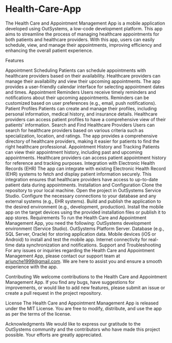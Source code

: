 # Health-Care-App

The Health Care and Appointment Management App is a mobile application developed using OutSystems, a low-code development platform. This app aims to streamline the process of managing healthcare appointments for both patients and healthcare providers. With this app, users can easily schedule, view, and manage their appointments, improving efficiency and enhancing the overall patient experience.

Features

Appointment Scheduling Patients can schedule appointments with healthcare providers based on their availability. Healthcare providers can manage their availability and view their upcoming appointments. The app provides a user-friendly calendar interface for selecting appointment dates and times. Appointment Reminders Users receive timely reminders and notifications about their upcoming appointments. Reminders can be customized based on user preferences (e.g., email, push notifications). Patient Profiles Patients can create and manage their profiles, including personal information, medical history, and insurance details. Healthcare providers can access patient profiles to have a comprehensive view of their patients' information. Search and Find Healthcare Providers Users can search for healthcare providers based on various criteria such as specialization, location, and ratings. The app provides a comprehensive directory of healthcare providers, making it easier for patients to find the right healthcare professional. Appointment History and Tracking Patients can view their appointment history, including past and upcoming appointments. Healthcare providers can access patient appointment history for reference and tracking purposes. Integration with Electronic Health Records (EHR) The app can integrate with existing Electronic Health Record (EHR) systems to fetch and display patient information securely. This integration ensures that healthcare providers have access to up-to-date patient data during appointments. Installation and Configuration Clone the repository to your local machine. Open the project in OutSystems Service Studio. Configure the necessary connections to your database and any external systems (e.g., EHR systems). Build and publish the application to the desired environment (e.g., development, production). Install the mobile app on the target devices using the provided installation files or publish it to app stores. Requirements To run the Health Care and Appointment Management App, you need the following: OutSystems development environment (Service Studio). OutSystems Platform Server. Database (e.g., SQL Server, Oracle) for storing application data. Mobile devices (iOS or Android) to install and test the mobile app. Internet connectivity for real-time data synchronization and notifications. Support and Troubleshooting For any issues or inquiries regarding the Health Care and Appointment Management App, please contact our support team at arjunche1999@gmail.com. We are here to assist you and ensure a smooth experience with the app.

Contributing We welcome contributions to the Health Care and Appointment Management App. If you find any bugs, have suggestions for improvements, or would like to add new features, please submit an issue or create a pull request in the project repository.

License The Health Care and Appointment Management App is released under the MIT License. You are free to modify, distribute, and use the app as per the terms of the license.

Acknowledgments We would like to express our gratitude to the OutSystems community and the contributors who have made this project possible. Your efforts are greatly appreciated.
